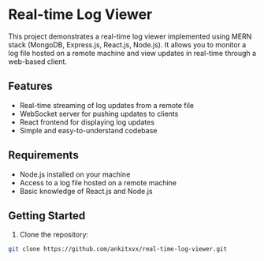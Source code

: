 # Real-time Log Viewer

This project demonstrates a real-time log viewer implemented using MERN stack (MongoDB, Express.js, React.js, Node.js). It allows you to monitor a log file hosted on a remote machine and view updates in real-time through a web-based client.

## Features

- Real-time streaming of log updates from a remote file
- WebSocket server for pushing updates to clients
- React frontend for displaying log updates
- Simple and easy-to-understand codebase

## Requirements

- Node.js installed on your machine
- Access to a log file hosted on a remote machine
- Basic knowledge of React.js and Node.js

## Getting Started

1. Clone the repository:

```bash
git clone https://github.com/ankitxvx/real-time-log-viewer.git


 
